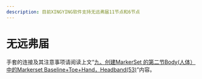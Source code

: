 ```yaml
---
description: 目前XINGYING软件支持无远弗届11节点和6节点
---
```


# 无远弗届

手套的连接及其注意事项请阅读上文“[九、创建MarkerSet 的第二节Body(人体）中的Markerset Baseline+Toe+Hand，Headband(53)](../../jiu-chuang-jian-markerset/er-body-ren-ti.md#baselinetoehandheadband-53)”内容。
